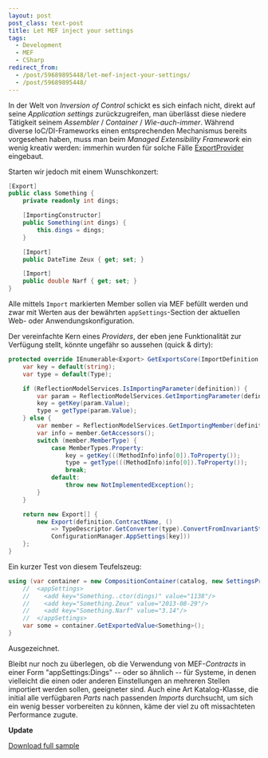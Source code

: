 ```yaml
---
layout: post
post_class: text-post
title: Let MEF inject your settings
tags:
  - Development
  - MEF
  - CSharp
redirect_from:
  - /post/59689895448/let-mef-inject-your-settings/
  - /post/59689895448/
---
```

In der Welt von *Inversion of Control* schickt es sich einfach nicht, direkt auf seine *Application settings* zurückzugreifen, man überlässt diese niedere Tätigkeit seinem *Assembler* / *Container* / *Wie-auch-immer*. Während diverse IoC/DI-Frameworks einen entsprechenden Mechanismus bereits vorgesehen haben, muss man beim *Managed Extensibility Framework* ein wenig kreativ werden: immerhin wurden für solche Fälle [ExportProvider][0] eingebaut.

Starten wir jedoch mit einem Wunschkonzert:

```csharp
[Export]
public class Something {
    private readonly int dings;

    [ImportingConstructor]
    public Something(int dings) {
        this.dings = dings;
    }

    [Import]
    public DateTime Zeux { get; set; }

    [Import]
    public double Narf { get; set; }
}
```

Alle mittels `Import` markierten Member sollen via MEF befüllt werden und zwar mit Werten aus der bewährten `appSettings`-Section der aktuellen Web- oder Anwendungskonfiguration.

Der vereinfachte Kern eines *Providers*, der eben jene Funktionalität zur Verfügung stellt, könnte ungefähr so aussehen (quick & dirty):

```csharp
protected override IEnumerable<Export> GetExportsCore(ImportDefinition definition) {
    var key = default(string);
    var type = default(Type);

    if (ReflectionModelServices.IsImportingParameter(definition)) {
        var param = ReflectionModelServices.GetImportingParameter(definition);
        key = getKey(param.Value);
        type = getType(param.Value);
    } else {
        var member = ReflectionModelServices.GetImportingMember(definition);
        var info = member.GetAccessors();
        switch (member.MemberType) {
            case MemberTypes.Property:
                key = getKey(((MethodInfo)info[0]).ToProperty());
                type = getType(((MethodInfo)info[0]).ToProperty());
                break;
            default:
                throw new NotImplementedException();
        }
    }

    return new Export[] {
        new Export(definition.ContractName, ()
            => TypeDescriptor.GetConverter(type).ConvertFromInvariantString(
            ConfigurationManager.AppSettings[key]))
    };
}
```

Ein kurzer Test von diesem Teufelszeug:

```csharp
using (var container = new CompositionContainer(catalog, new SettingsProvider())) {
    //  <appSettings>
    //    <add key="Something..ctor(dings)" value="1138"/>
    //    <add key="Something.Zeux" value="2013-08-29"/>
    //    <add key="Something.Narf" value="3.14"/>
    //  </appSettings>
    var some = container.GetExportedValue<Something>();
}
```

Ausgezeichnet.

Bleibt nur noch zu überlegen, ob die Verwendung von MEF-*Contracts* in einer Form "appSettings:Dings" -- oder so ähnlich -- für Systeme, in denen vielleicht die einen oder anderen Einstellungen an mehreren Stellen importiert werden sollen, geeigneter sind. Auch eine Art Katalog-Klasse, die initial alle verfügbaren *Parts* nach passenden *Imports* durchsucht, um sich ein wenig besser vorbereiten zu können, käme der viel zu oft missachteten Performance zugute.

**Update**

[Download full sample][1]

[0]: https://msdn.microsoft.com/library/system.componentmodel.composition.hosting.exportprovider
[1]: /assets/composition-config.zip
